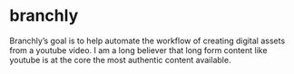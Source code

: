 # branchly
Branchly’s goal is to help automate the workflow of creating digital assets from a youtube video. I am a long believer that long form content like youtube is at the core the most authentic content available.
